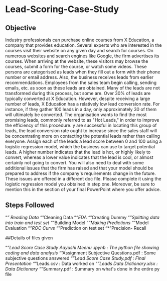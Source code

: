 # Lead-Scoring-Case-Study
## Objective

Industry professionals can purchase online courses from X Education, a company that provides education. Several experts who are interested in the courses visit their website on any given day and search for courses. On numerous websites and search engines like Google, the firm advertises its courses. When arriving at the website, these visitors may browse the courses, submit a form for the course, or watch some videos. These persons are categorised as leads when they fill out a form with their phone number or email address. Also, the business receives leads from earlier recommendations. Employees from the sales team begin calling, sending emails, etc. as soon as these leads are obtained. Many of the leads are not transformed during this process, but some are. Over 30% of leads are typically converted at X Education. However, despite receiving a large number of leads, X Education has a relatively low lead conversion rate. For instance, if they gather 100 leads in a day, only approximately 30 of them will ultimately be converted. The organisation wants to find the most promising leads, commonly referred to as "Hot Leads," in order to improve the efficiency of this procedure. y are successful in locating this group of leads, the lead conversion rate ought to increase since the sales staff will be concentrating more on contacting the potential leads rather than calling everyone. Assign each of the leads a lead score between 0 and 100 using a logistic regression model, which the business can use to target potential leads. A higher number indicates that the lead is hot, or highly likely to convert, whereas a lower value indicates that the lead is cool, or almost certainly not going to convert. You will also need to deal with some additional issues that the firm has raised and that your model should be prepared to address if the company's requirements change in the future. These issues are offered in a different doc file. Please complete it using the logistic regression model you obtained in step one. Moreover, be sure to mention this in the section of your final PowerPoint where you offer advice.

## Steps Followed

“*” Reading Data
“*”Cleaning Data
“*”EDA
“*”Creating Dummy
“*”Splitting data into train and test set
“*”Building Model
“*”Making Predictions
“*”Model Evaluation
“*”ROC Curve
“*”Prediction on test set
“*”Precision- Recall

##Details of files given

“*”Lead Score Case Study Aayushi Meenu .ipynb : The python file showing coding and data analysis
“*”Assignment Subjective Questions.pdf : Some subjective questions answered
“*”Lead Score Case Study.pdf : Final Presentation
“*”Leads.csv : Data worked on
“*”Leads Data Dictionary.xlsx : Data Dictionary
“*”Summary.pdf : Summary on what's done in the entire py file

